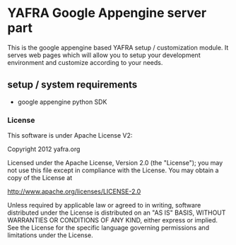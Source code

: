 # YAFRA Google Appengine server part

This is the google appengine based YAFRA setup / customization module. It serves web pages which will allow you to
setup your development environment and customize according to your needs.

## setup / system requirements

* google appengine python SDK



### License
This software is under Apache License V2:

Copyright 2012 yafra.org

Licensed under the Apache License, Version 2.0 (the "License");
you may not use this file except in compliance with the License.
You may obtain a copy of the License at

  http://www.apache.org/licenses/LICENSE-2.0

Unless required by applicable law or agreed to in writing, software
distributed under the License is distributed on an "AS IS" BASIS,
WITHOUT WARRANTIES OR CONDITIONS OF ANY KIND, either express or implied.
See the License for the specific language governing permissions and
limitations under the License.



